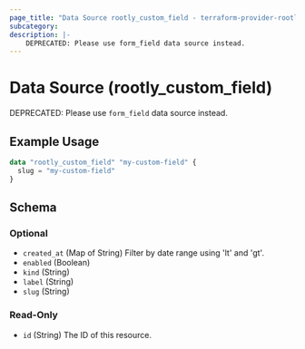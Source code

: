 ```yaml
---
page_title: "Data Source rootly_custom_field - terraform-provider-rootly"
subcategory:
description: |-
    DEPRECATED: Please use form_field data source instead.
---
```


# Data Source (rootly_custom_field)

DEPRECATED: Please use `form_field` data source instead.

## Example Usage

```terraform
data "rootly_custom_field" "my-custom-field" {
  slug = "my-custom-field"
}
```

<!-- schema generated by tfplugindocs -->
## Schema

### Optional

- `created_at` (Map of String) Filter by date range using 'lt' and 'gt'.
- `enabled` (Boolean)
- `kind` (String)
- `label` (String)
- `slug` (String)

### Read-Only

- `id` (String) The ID of this resource.
